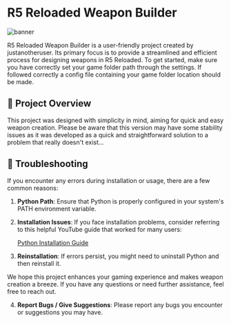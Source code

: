 #  R5 Reloaded Weapon Builder

![banner](https://pbs.twimg.com/profile_banners/1431625538125373441/1641089509/1500x500)

R5 Reloaded Weapon Builder is a user-friendly project created by justanotheruser. Its primary focus is to provide a streamlined and efficient process for designing weapons in R5 Reloaded. To get started, make sure you have correctly set your game folder path through the settings. If followed correctly a config file containing your game folder location should be made.

## 📖 Project Overview

This project was designed with simplicity in mind, aiming for quick and easy weapon creation. Please be aware that this version may have some stability issues as it was developed as a quick and straightforward solution to a problem that really doesn't exist...

## 🚧 Troubleshooting

If you encounter any errors during installation or usage, there are a few common reasons:

1. **Python Path**: Ensure that Python is properly configured in your system's PATH environment variable.

2. **Installation Issues**: If you face installation problems, consider referring to this helpful YouTube guide that worked for many users:

   [Python Installation Guide](https://www.youtube.com/watch?v=m9I-YpOjXVQ&ab_channel=GeekyScript)

3. **Reinstallation**: If errors persist, you might need to uninstall Python and then reinstall it.

We hope this project enhances your gaming experience and makes weapon creation a breeze. If you have any questions or need further assistance, feel free to reach out.

4. **Report Bugs / Give Suggestions**: Please report any bugs you encounter or suggestions you may have.
